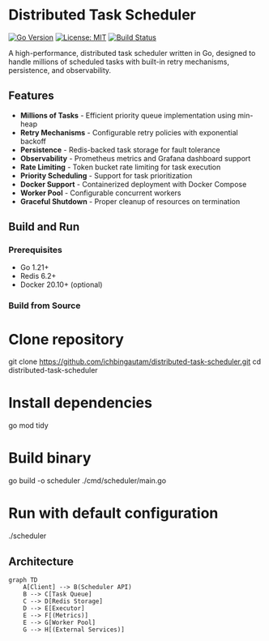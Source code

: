 # Distributed Task Scheduler

[![Go Version](https://img.shields.io/badge/go-1.21%2B-blue.svg)](https://golang.org/)
[![License: MIT](https://img.shields.io/badge/License-MIT-yellow.svg)](https://opensource.org/licenses/MIT)
[![Build Status](https://img.shields.io/github/actions/workflow/status/yourusername/taskscheduler/go.yml?branch=main)](https://github.com/yourusername/taskscheduler/actions)

A high-performance, distributed task scheduler written in Go, designed to handle millions of scheduled tasks with built-in retry mechanisms, persistence, and observability.

## Features

- **Millions of Tasks** - Efficient priority queue implementation using min-heap
- **Retry Mechanisms** - Configurable retry policies with exponential backoff
- **Persistence** - Redis-backed task storage for fault tolerance
- **Observability** - Prometheus metrics and Grafana dashboard support
- **Rate Limiting** - Token bucket rate limiting for task execution
- **Priority Scheduling** - Support for task prioritization
- **Docker Support** - Containerized deployment with Docker Compose
- **Worker Pool** - Configurable concurrent workers
- **Graceful Shutdown** - Proper cleanup of resources on termination

## Build and Run

### Prerequisites
- Go 1.21+
- Redis 6.2+
- Docker 20.10+ (optional)

### Build from Source

# Clone repository
git clone https://github.com/ichbingautam/distributed-task-scheduler.git
cd distributed-task-scheduler

# Install dependencies
go mod tidy

# Build binary
go build -o scheduler ./cmd/scheduler/main.go

# Run with default configuration
./scheduler

## Architecture

```mermaid
graph TD
    A[Client] --> B(Scheduler API)
    B --> C[Task Queue]
    C --> D[Redis Storage]
    D --> E[Executor]
    E --> F[(Metrics)]
    E --> G[Worker Pool]
    G --> H[(External Services)]